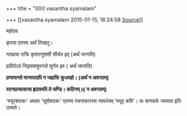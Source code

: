 +++
title = "000 vasantha syamalam"

+++
[[vasantha syamalam	2015-01-15, 18:24:58 [Source](https://groups.google.com/g/samskrita/c/FDC2aIME2-U)]]



महोदय

  

कृपया एतस्य अर्थं लिखतु।

  

गतप्राया रात्रिः कृशतनुशशी शीर्यत इव् (अर्थं जानाति)

प्रदीपोऽयं निद्रावशमुपगतो घूर्णत इव ( अर्थं जानाति)

  

**प्रणामान्तो मानस्तदपि न जहासि क्रुधमहो। (अर्थं न अवगतम्)**

**स्तनप्रत्यासत्या हृदयमपि ते चण्डि। कठिनम्॥( न अवगतम्)**



'मयूरशतकः' अथवा 'सूर्यशतकः' एतस्य रचनाकारस्य नामधेयम् 'मयूर् कवि'। सः बाणकवेः जामाता इति उच्यते।

